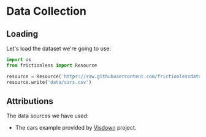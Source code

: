 # Data Collection

## Loading

Let's load the dataset we're going to use:

```python task id=data
import os
from frictionless import Resource

resource = Resource('https://raw.githubusercontent.com/frictionlessdata/livemark/main/data/cars.csv')
resource.write('data/cars.csv')
```

## Attributions

The data sources we have used:
- The cars example provided by [Visdown](https://visdown.com/) project.
